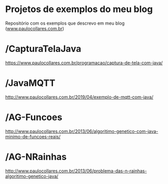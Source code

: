 # Projetos de exemplos do meu blog
Repositório com os exemplos que descrevo em meu blog (www.paulocollares.com.br)

# /CapturaTelaJava
https://www.paulocollares.com.br/programacao/captura-de-tela-com-java/

# /JavaMQTT
http://www.paulocollares.com.br/2019/04/exemplo-de-mqtt-com-java/

# /AG-Funcoes
http://www.paulocollares.com.br/2013/06/algoritimo-genetico-com-java-minimo-de-funcoes-reais/

# /AG-NRainhas
http://www.paulocollares.com.br/2013/06/problema-das-n-rainhas-algoritimo-genetico-java/
